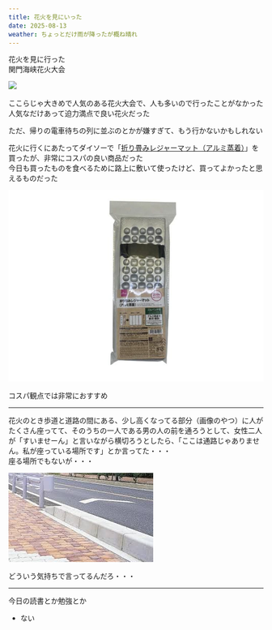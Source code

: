```yaml
---
title: 花火を見にいった
date: 2025-08-13
weather: ちょっとだけ雨が降ったが概ね晴れ
---
```

花火を見に行った  
関門海峡花火大会

![](https://images.kechiiiiin.com/diary/20250921155740.jpeg)

ここらじゃ大きめで人気のある花火大会で、人も多いので行ったことがなかった  
人気なだけあって迫力満点で良い花火だった

ただ、帰りの電車待ちの列に並ぶのとかが嫌すぎて、もう行かないかもしれない

花火に行くにあたってダイソーで「[折り畳みレジャーマット（アルミ蒸着）](https://jp.daisonet.com/products/4550480614571)」を買ったが、非常にコスパの良い商品だった  
今日も買ったものを食べるために路上に敷いて使ったけど、買ってよかったと思えるものだった

![Image](../../assets/diary-20250813105952.jpg)

コスパ観点では非常におすすめ

---

花火のとき歩道と道路の間にある、少し高くなってる部分（画像のやつ）に人がたくさん座ってて、そのうちの一人である男の人の前を通ろうとして、女性二人が「すいませーん」と言いながら横切ろうとしたら、「ここは通路じゃありません。私が座っている場所です」とか言ってた・・・  
座る場所でもないが・・・

![Image](../../assets/diary-20250813110550.jpg)

どういう気持ちで言ってるんだろ・・・

---

今日の読書とか勉強とか
- ない
